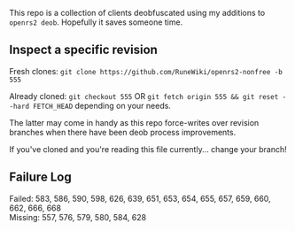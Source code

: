 This repo is a collection of clients deobfuscated using my additions to `openrs2 deob`. Hopefully it saves someone time.

## Inspect a specific revision

Fresh clones: `git clone https://github.com/RuneWiki/openrs2-nonfree -b 555`

Already cloned: `git checkout 555` OR `git fetch origin 555 && git reset --hard FETCH_HEAD` depending on your needs.

The latter may come in handy as this repo force-writes over revision branches when there have been deob process improvements.

If you've cloned and you're reading this file currently... change your branch!

## Failure Log

Failed: 583, 586, 590, 598, 626, 639, 651, 653, 654, 655, 657, 659, 660, 662, 666, 668  
Missing: 557, 576, 579, 580, 584, 628
